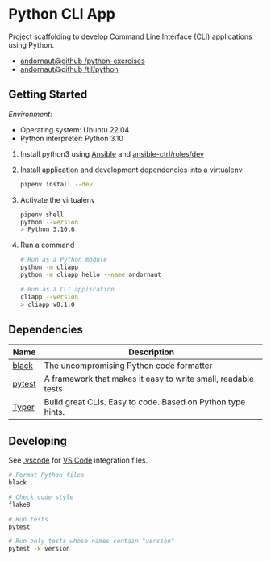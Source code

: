 # Python CLI App

Project scaffolding to develop Command Line Interface (CLI) applications using Python.

* [andornaut@github /python-exercises](https://github.com/andornaut/python-exercises)
* [andornaut@github /til/python](https://github.com/andornaut/til/blob/master/docs/python.md)

## Getting Started

*Environment:*

* Operating system: Ubuntu 22.04
* Python interpreter: Python 3.10

1. Install python3 using [Ansible](https://www.ansible.com/) and
[ansible-ctrl/roles/dev](https://github.com/andornaut/ansible-ctrl/blob/master/roles/dev/tasks/python.yml)

1. Install application and development dependencies into a virtualenv

   ```bash
   pipenv install --dev
   ```

1. Activate the virtualenv

   ```bash
   pipenv shell
   python --version
   > Python 3.10.6
   ```

1. Run a command

   ```bash
   # Run as a Python module
   python -m cliapp
   python -m cliapp hello --name andornaut

   # Run as a CLI application
   cliapp --version
   > cliapp v0.1.0
   ```

## Dependencies

Name | Description
--- | ---
[black](https://github.com/psf/black) | The uncompromising Python code formatter
[pytest](https://docs.pytest.org/en/) | A framework that makes it easy to write small, readable tests
[Typer](https://github.com/tiangolo/typer) | Build great CLIs. Easy to code. Based on Python type hints.

## Developing

See [.vscode](./.vscode) for [VS Code](https://code.visualstudio.com/) integration files.

```bash
# Format Python files
black .

# Check code style
flake8

# Run tests
pytest

# Run only tests whose names contain "version"
pytest -k version
```
